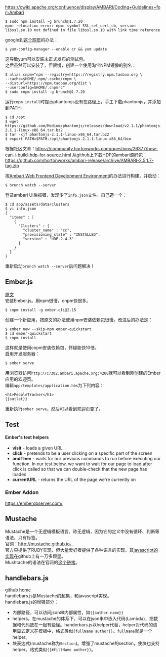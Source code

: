 https://cwiki.apache.org/confluence/display/AMBARI/Coding+Guidelines+for+Ambari
```
$ sudo npm install -g brunch@1.7.20
npm: relocation error: npm: symbol SSL_set_cert_cb, version libssl.so.10 not defined in file libssl.so.10 with link time reference
```
google到[这个网页](https://bugzilla.redhat.com/show_bug.cgi?id=1481470)的办法：
```
$ yum-config-manager --enable cr && yum update
```
这导致yum可以安装未正式发布的测试包。  
之后虽然可以安装了，但很慢，创建一个使用淘宝NPM镜像的别名：
```
$ alias cnpm="npm --registry=https://registry.npm.taobao.org \
--cache=$HOME/.npm/.cache/cnpm \
--disturl=https://npm.taobao.org/dist \
--userconfig=$HOME/.cnpmrc"
$ sudo cnpm install -g brunch@1.7.20
```
运行`cnpm install`时提示phantomjs没有在路径上，手工下载phantomjs，并添加到PATH:
```
$ cd /opt
$ wget https://github.com/Medium/phantomjs/releases/download/v2.1.1/phantomjs-2.1.1-linux-x86_64.tar.bz2
$ tar -xjf phantomjs-2.1.1-linux-x86_64.tar.bz2
$ export PATH=$PATH:/opt/phantomjs-2.1.1-linux-x86_64/bin
```
根据社区文章：https://community.hortonworks.com/questions/26377/how-can-i-build-hdp-for-source.html
从github上下载HDP的ambari源码包：
https://github.com/hortonworks/ambari-release/archive/AMBARI-2.5.1.7-tag.zip

按[Ambari Web Frontend Development Environment](https://cwiki.apache.org/confluence/display/AMBARI/Coding+Guidelines+for+Ambari)的办法进行构建，并启动：
```
$ brunch watch --server
```
登录ambari UI后报错，发现少了`info.json`文件。自己造一个：
```
$ cd app/assets/data/clusters
$ vi info.json
{
  "items" : [
    {
      "Clusters" : {
        "cluster_name" : "cc",
        "provisioning_state" : "INSTALLED",
        "version" : "HDP-2.4.3"
      }
    }
  ]
}
```
重新启动`brunch watch --server`后问题解决！

## Ember.js
[原文](https://guides.emberjs.com/v2.15.0/getting-started/quick-start/)  
安装Ember.js。用npm很慢，cnpm快很多。
```
$ cnpm install -g ember-cli@2.15
```
创建一个新应用，按原文的办法使用npm安装依赖包很慢。改进后的办法是：
```
$ ember new --skip-npm ember-quickstart
$ cd ember-quickstart
$ cnpm install
```
这样就是使用cnpm安装依赖包，怀疑能快10倍。  
启用开发服务器：
```
$ ember serve
```
用浏览器访问`http://c7302.ambari.apache.org:4200`就可以看到刚创建的Ember应用的欢迎页。  
编辑`app/templates/application.hbs`为下列内容：
```
<h1>PeopleTracker</h1>
{{outlet}}
```
重新执行`ember serve`，然后可以看到欢迎页变了。  

## Test
#### Ember's test helpers
- **visit** - loads a given URL
- **click** - pretends to be a user clicking on a specific part of the screen
- **andThen** - waits for our previous commands to run before executing our function. In our test below, we want to wait for our page to load after click is called so that we can double-check that the new page has loaded
 - **currentURL** - returns the URL of the page we're currently on

### Ember Addon
https://emberobserver.com/

## Mustache
Mustache是一个无逻辑模板语言。称无逻辑，因为它的定义中没有循环、判断等语法，只有标签。  
官网：http://mustache.github.io。  
官方只提供了RUBY实现，但大量爱好者提供了各种语言的实现。其[javascript的实现](https://github.com/janl/mustache.js)在github上有一万多颗星。  
Mushtache的语法在官网的[这个链接](http://mustache.github.io/mustache.5.html)。  

## handlebars.js
[github home](https://github.com/wycats/handlebars.js)  
handlebars.js是Mustache的超集，和javascript实现。  
handlebars.js的增强部分：  
- 内部路径，可以访问json串内部属性，如`{{author.name}}`
- helpers。在mustache的体系下，可以在json串中嵌入代码(Lambda)，把数据和代码放在一起有些怪。handerbars.js以helper代替，helper对代码的调用显式定义在模板中，格式类似`{fullName author}}`。`fullName`就是一个helper。  
- 块表达式(mustache称为`Section`)。增强了mustache的section，使块也支持helper。格式类似`{{#fillName author}}`。   
